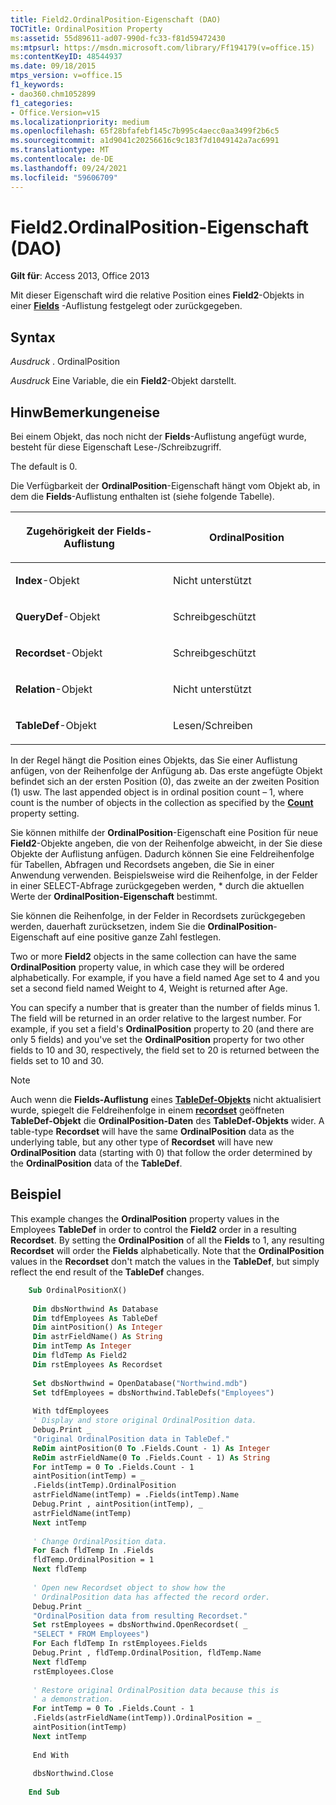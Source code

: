 ```yaml
---
title: Field2.OrdinalPosition-Eigenschaft (DAO)
TOCTitle: OrdinalPosition Property
ms:assetid: 55d89611-ad07-990d-fc33-f81d59472430
ms:mtpsurl: https://msdn.microsoft.com/library/Ff194179(v=office.15)
ms:contentKeyID: 48544937
ms.date: 09/18/2015
mtps_version: v=office.15
f1_keywords:
- dao360.chm1052899
f1_categories:
- Office.Version=v15
ms.localizationpriority: medium
ms.openlocfilehash: 65f28bfafebf145c7b995c4aecc0aa3499f2b6c5
ms.sourcegitcommit: a1d9041c20256616c9c183f7d1049142a7ac6991
ms.translationtype: MT
ms.contentlocale: de-DE
ms.lasthandoff: 09/24/2021
ms.locfileid: "59606709"
---
```

# <a name="field2ordinalposition-property-dao"></a>Field2.OrdinalPosition-Eigenschaft (DAO)


**Gilt für**: Access 2013, Office 2013


Mit dieser Eigenschaft wird die relative Position eines **Field2**-Objekts in einer **[Fields](fields-collection-dao.md)** -Auflistung festgelegt oder zurückgegeben.

## <a name="syntax"></a>Syntax

*Ausdruck* . OrdinalPosition

*Ausdruck* Eine Variable, die ein **Field2**-Objekt darstellt.

## <a name="remarks"></a>HinwBemerkungeneise

Bei einem Objekt, das noch nicht der **Fields**-Auflistung angefügt wurde, besteht für diese Eigenschaft Lese-/Schreibzugriff.

The default is 0.

Die Verfügbarkeit der **OrdinalPosition**-Eigenschaft hängt vom Objekt ab, in dem die **Fields**-Auflistung enthalten ist (siehe folgende Tabelle).

<table>
<colgroup>
<col style="width: 50%" />
<col style="width: 50%" />
</colgroup>
<thead>
<tr class="header">
<th><p>Zugehörigkeit der Fields-Auflistung</p></th>
<th><p>OrdinalPosition</p></th>
</tr>
</thead>
<tbody>
<tr class="odd">
<td><p><strong>Index</strong>-Objekt</p></td>
<td><p>Nicht unterstützt</p></td>
</tr>
<tr class="even">
<td><p><strong>QueryDef</strong>-Objekt</p></td>
<td><p>Schreibgeschützt</p></td>
</tr>
<tr class="odd">
<td><p><strong>Recordset</strong>-Objekt</p></td>
<td><p>Schreibgeschützt</p></td>
</tr>
<tr class="even">
<td><p><strong>Relation</strong>-Objekt</p></td>
<td><p>Nicht unterstützt</p></td>
</tr>
<tr class="odd">
<td><p><strong>TableDef</strong>-Objekt</p></td>
<td><p>Lesen/Schreiben</p></td>
</tr>
</tbody>
</table>


In der Regel hängt die Position eines Objekts, das Sie einer Auflistung anfügen, von der Reihenfolge der Anfügung ab. Das erste angefügte Objekt befindet sich an der ersten Position (0), das zweite an der zweiten Position (1) usw. The last appended object is in ordinal position count – 1, where count is the number of objects in the collection as specified by the **[Count](containers-count-property-dao.md)** property setting.

Sie können mithilfe der **OrdinalPosition**-Eigenschaft eine Position für neue **Field2**-Objekte angeben, die von der Reihenfolge abweicht, in der Sie diese Objekte der Auflistung anfügen. Dadurch können Sie eine Feldreihenfolge für Tabellen, Abfragen und Recordsets angeben, die Sie in einer Anwendung verwenden. Beispielsweise wird die Reihenfolge, in der Felder in einer SELECT-Abfrage zurückgegeben werden, \* durch die aktuellen Werte der **OrdinalPosition-Eigenschaft** bestimmt.

Sie können die Reihenfolge, in der Felder in Recordsets zurückgegeben werden, dauerhaft zurücksetzen, indem Sie die **OrdinalPosition**-Eigenschaft auf eine positive ganze Zahl festlegen.

Two or more **Field2** objects in the same collection can have the same **OrdinalPosition** property value, in which case they will be ordered alphabetically. For example, if you have a field named Age set to 4 and you set a second field named Weight to 4, Weight is returned after Age.

You can specify a number that is greater than the number of fields minus 1. The field will be returned in an order relative to the largest number. For example, if you set a field's **OrdinalPosition** property to 20 (and there are only 5 fields) and you've set the **OrdinalPosition** property for two other fields to 10 and 30, respectively, the field set to 20 is returned between the fields set to 10 and 30.


> [!NOTE]
> Auch wenn die **Fields-Auflistung** eines **[TableDef-Objekts](tabledef-object-dao.md)** nicht aktualisiert wurde, spiegelt die Feldreihenfolge in einem **[recordset](recordset-object-dao.md)** geöffneten **TableDef-Objekt** die **OrdinalPosition-Daten** des **TableDef-Objekts** wider. A table-type **Recordset** will have the same **OrdinalPosition** data as the underlying table, but any other type of **Recordset** will have new **OrdinalPosition** data (starting with 0) that follow the order determined by the **OrdinalPosition** data of the **TableDef**.



## <a name="example"></a>Beispiel

This example changes the **OrdinalPosition** property values in the Employees **TableDef** in order to control the **Field2** order in a resulting **Recordset**. By setting the **OrdinalPosition** of all the **Fields** to 1, any resulting **Recordset** will order the **Fields** alphabetically. Note that the **OrdinalPosition** values in the **Recordset** don't match the values in the **TableDef**, but simply reflect the end result of the **TableDef** changes.

```vb
    Sub OrdinalPositionX() 
     
     Dim dbsNorthwind As Database 
     Dim tdfEmployees As TableDef 
     Dim aintPosition() As Integer 
     Dim astrFieldName() As String 
     Dim intTemp As Integer 
     Dim fldTemp As Field2 
     Dim rstEmployees As Recordset 
     
     Set dbsNorthwind = OpenDatabase("Northwind.mdb") 
     Set tdfEmployees = dbsNorthwind.TableDefs("Employees") 
     
     With tdfEmployees 
     ' Display and store original OrdinalPosition data. 
     Debug.Print _ 
     "Original OrdinalPosition data in TableDef." 
     ReDim aintPosition(0 To .Fields.Count - 1) As Integer 
     ReDim astrFieldName(0 To .Fields.Count - 1) As String 
     For intTemp = 0 To .Fields.Count - 1 
     aintPosition(intTemp) = _ 
     .Fields(intTemp).OrdinalPosition 
     astrFieldName(intTemp) = .Fields(intTemp).Name 
     Debug.Print , aintPosition(intTemp), _ 
     astrFieldName(intTemp) 
     Next intTemp 
     
     ' Change OrdinalPosition data. 
     For Each fldTemp In .Fields 
     fldTemp.OrdinalPosition = 1 
     Next fldTemp 
     
     ' Open new Recordset object to show how the 
     ' OrdinalPosition data has affected the record order. 
     Debug.Print _ 
     "OrdinalPosition data from resulting Recordset." 
     Set rstEmployees = dbsNorthwind.OpenRecordset( _ 
     "SELECT * FROM Employees") 
     For Each fldTemp In rstEmployees.Fields 
     Debug.Print , fldTemp.OrdinalPosition, fldTemp.Name 
     Next fldTemp 
     rstEmployees.Close 
     
     ' Restore original OrdinalPosition data because this is 
     ' a demonstration. 
     For intTemp = 0 To .Fields.Count - 1 
     .Fields(astrFieldName(intTemp)).OrdinalPosition = _ 
     aintPosition(intTemp) 
     Next intTemp 
     
     End With 
     
     dbsNorthwind.Close 
     
    End Sub
```
